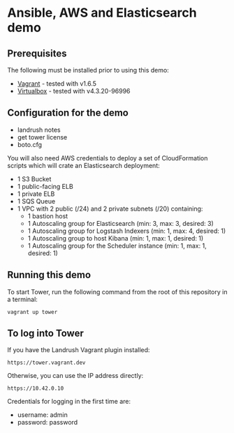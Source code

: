 Ansible, AWS and Elasticsearch demo
======================================================

## Prerequisites

The following must be installed prior to using this demo:
* [Vagrant](https://www.vagrantup.com/downloads.html) - tested with v1.6.5
* [Virtualbox](https://www.virtualbox.org/wiki/Downloads) - tested with v4.3.20-96996

## Configuration for the demo

* landrush notes
* get tower license
* boto.cfg

You will also need AWS credentials to deploy a set of CloudFormation scripts which will crate an Elasticsearch deployment:

* 1 S3 Bucket
* 1 public-facing ELB
* 1 private ELB
* 1 SQS Queue
* 1 VPC with 2 public (/24) and 2 private subnets (/20) containing:
  * 1 bastion host
  * 1 Autoscaling group for Elasticsearch (min: 3, max: 3, desired: 3)
  * 1 Autoscaling group for Logstash Indexers (min: 1, max: 4, desired: 1)
  * 1 Autoscaling group to host Kibana (min: 1, max: 1, desired: 1)
  * 1 Autoscaling group for the Scheduler instance (min: 1, max: 1, desired: 1)

## Running this demo

To start Tower, run the following command from the root of this repository in a terminal: 

```
vagrant up tower
```

## To log into Tower

If you have the Landrush Vagrant plugin installed:

```https://tower.vagrant.dev```


Otherwise, you can use the IP address directly: 

```https://10.42.0.10```

Credentials for logging in the first time are:

* username: admin
* password: password